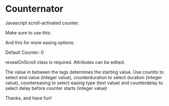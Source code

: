 # Counternator
Javascript scroll-activated counter.

Make sure to use this: <script src="https://ajax.googleapis.com/ajax/libs/jquery/2.1.4/jquery.min.js"></script>

And this for more easing options: <script src="https://cdnjs.cloudflare.com/ajax/libs/jquery-easing/1.3/jquery.easing.min.js"></script>

Default Counter:
<span class="revealOnScroll" countto="500" counterduration="3000" countereasing="linear" counterdelay="500">0</span>

revealOnScroll class is required. Attributes can be edited.

The value in between the tags determines the starting value. 
Use countto to select end value (integer value), 
counterduration to select duration (integer value), 
countereasing to select easing type (text value) 
and counterdelay to select delay before counter starts (integer value)

Thanks, and have fun!

